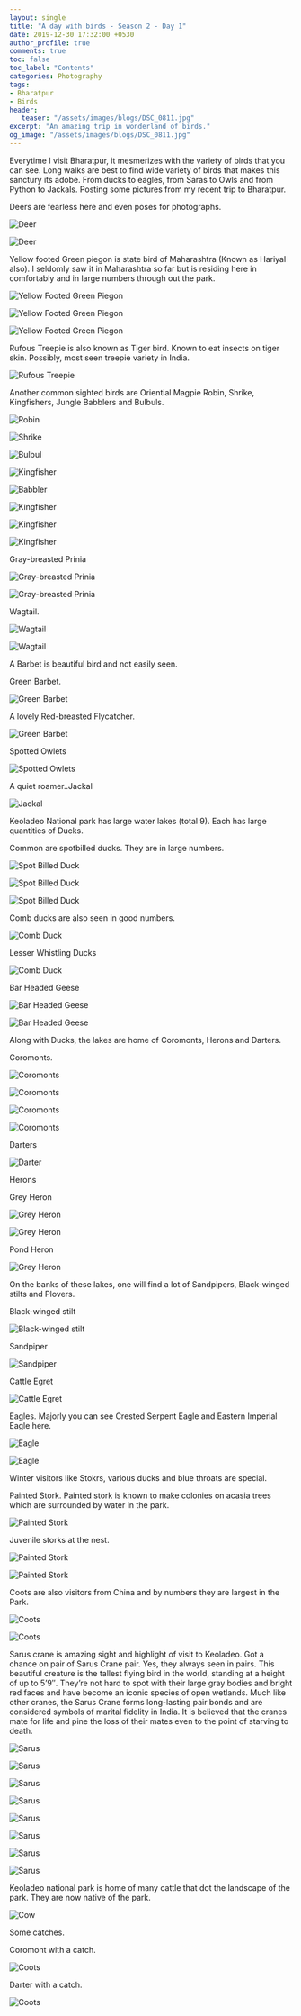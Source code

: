 ```yaml
---
layout: single
title: "A day with birds - Season 2 - Day 1"
date: 2019-12-30 17:32:00 +0530
author_profile: true
comments: true
toc: false
toc_label: "Contents"
categories: Photography
tags:
- Bharatpur
- Birds
header:
   teaser: "/assets/images/blogs/DSC_0811.jpg"
excerpt: "An amazing trip in wonderland of birds."
og_image: "/assets/images/blogs/DSC_0811.jpg"
---
```


Everytime I visit Bharatpur, it mesmerizes with the variety of birds that you can see. Long walks are best to find wide variety of birds that makes this sanctury its adobe. From ducks to eagles, from Saras to Owls and from Python to Jackals. Posting some pictures from my recent trip to Bharatpur. 

Deers are fearless here and even poses for photographs.

![Deer]({{site.url}}/assets/images/blogs/DSC_0538.jpg)

![Deer]({{site.url}}/assets/images/blogs/DSC_4459.jpg)

Yellow footed Green piegon is state bird of Maharashtra (Known as Hariyal also). I seldomly saw it in Maharashtra so far but is residing here in comfortably and in large numbers through out the park.

![Yellow Footed Green Piegon]({{site.url}}/assets/images/blogs/DSC_0567.jpg)

![Yellow Footed Green Piegon]({{site.url}}/assets/images/blogs/DSC_0585.jpg)

![Yellow Footed Green Piegon]({{site.url}}/assets/images/blogs/DSC_0662.jpg)

Rufous Treepie is also known as Tiger bird. Known to eat insects on tiger skin. Possibly, most seen treepie variety in India.

![Rufous Treepie]({{site.url}}/assets/images/blogs/DSC_0637.jpg)

Another common sighted birds are Oriential Magpie Robin, Shrike, Kingfishers, Jungle Babblers and Bulbuls.

![Robin]({{site.url}}/assets/images/blogs/DSC_0738.jpg)

![Shrike]({{site.url}}/assets/images/blogs/DSC_3260.jpg)

![Bulbul]({{site.url}}/assets/images/blogs/DSC_0866.jpg)

![Kingfisher]({{site.url}}/assets/images/blogs/DSC_1853.jpg)

![Babbler]({{site.url}}/assets/images/blogs/DSC_1926.jpg)

![Kingfisher]({{site.url}}/assets/images/blogs/DSC_3082.jpg)

![Kingfisher]({{site.url}}/assets/images/blogs/DSC_3090.jpg)

![Kingfisher]({{site.url}}/assets/images/blogs/DSC_3105.jpg)

Gray-breasted Prinia

![Gray-breasted Prinia]({{site.url}}/assets/images/blogs/DSC_0811.jpg)

![Gray-breasted Prinia]({{site.url}}/assets/images/blogs/DSC_0809.jpg)

Wagtail.

![Wagtail]({{site.url}}/assets/images/blogs/DSC_1482.jpg)

![Wagtail]({{site.url}}/assets/images/blogs/DSC_1613.jpg)

A Barbet is beautiful bird and not easily seen. 

Green Barbet.

![Green Barbet]({{site.url}}/assets/images/blogs/DSC_1653.jpg)

A lovely Red-breasted Flycatcher.

![Green Barbet]({{site.url}}/assets/images/blogs/DSC_1786.jpg)

Spotted Owlets

![Spotted Owlets]({{site.url}}/assets/images/blogs/DSC_5116.jpg)

A quiet roamer..Jackal

![Jackal]({{site.url}}/assets/images/blogs/DSC_0883.jpg)

Keoladeo National park has large water lakes (total 9). Each has large quantities of Ducks. 

Common are spotbilled ducks. They are in large numbers.

![Spot Billed Duck]({{site.url}}/assets/images/blogs/DSC_1004.jpg)

![Spot Billed Duck]({{site.url}}/assets/images/blogs/DSC_2160.jpg)

![Spot Billed Duck]({{site.url}}/assets/images/blogs/DSC_4658.jpg)

Comb ducks are also seen in good numbers.

![Comb Duck]({{site.url}}/assets/images/blogs/DSC_2768.jpg)

Lesser Whistling Ducks

![Comb Duck]({{site.url}}/assets/images/blogs/DSC_2771.jpg)

Bar Headed Geese

![Bar Headed Geese]({{site.url}}/assets/images/blogs/DSC_4376.jpg)

![Bar Headed Geese]({{site.url}}/assets/images/blogs/DSC_4413.jpg)

Along with Ducks, the lakes are home of Coromonts, Herons and Darters.

Coromonts.

![Coromonts]({{site.url}}/assets/images/blogs/DSC_1383.jpg)

![Coromonts]({{site.url}}/assets/images/blogs/DSC_2018.jpg)

![Coromonts]({{site.url}}/assets/images/blogs/DSC_2440.jpg)

![Coromonts]({{site.url}}/assets/images/blogs/DSC_4637.jpg)

Darters

![Darter]({{site.url}}/assets/images/blogs/DSC_2894.jpg)

Herons

Grey Heron

![Grey Heron]({{site.url}}/assets/images/blogs/DSC_4624.jpg)

![Grey Heron]({{site.url}}/assets/images/blogs/DSC_4877.jpg)

Pond Heron

![Grey Heron]({{site.url}}/assets/images/blogs/DSC_4626.jpg)

On the banks of these lakes, one will find a lot of Sandpipers, Black-winged stilts and Plovers.

Black-winged stilt

![Black-winged stilt]({{site.url}}/assets/images/blogs/DSC_1882.jpg)

Sandpiper

![Sandpiper]({{site.url}}/assets/images/blogs/DSC_1907.jpg)

Cattle Egret

![Cattle Egret]({{site.url}}/assets/images/blogs/DSC_4138.jpg)

Eagles. Majorly you can see Crested Serpent Eagle and Eastern Imperial Eagle here.

![Eagle]({{site.url}}/assets/images/blogs/DSC_1301.jpg)

![Eagle]({{site.url}}/assets/images/blogs/DSC_45.jpg)

Winter visitors like Stokrs, various ducks and blue throats are special. 

Painted Stork. Painted stork is known to make colonies on acasia trees which are surrounded by water in the park.

![Painted Stork]({{site.url}}/assets/images/blogs/DSC_2238.jpg)

Juvenile storks at the nest.

![Painted Stork]({{site.url}}/assets/images/blogs/DSC_2418.jpg)

![Painted Stork]({{site.url}}/assets/images/blogs/DSC_2634.jpg)

Coots are also visitors from China and by numbers they are largest in the Park.

![Coots]({{site.url}}/assets/images/blogs/DSC_2259.jpg)

![Coots]({{site.url}}/assets/images/blogs/DSC_2681.jpg)

Sarus crane is amazing sight and highlight of visit to Keoladeo. Got a chance on pair of Sarus Crane pair. Yes, they always seen in pairs. This beautiful creature is the tallest flying bird in the world, standing at a height of up to 5’9″. They’re not hard to spot with their large gray bodies and bright red faces and have become an iconic species of open wetlands.
Much like other cranes, the Sarus Crane forms long-lasting pair bonds and are considered symbols of marital fidelity in India. It is believed that the cranes mate for life and pine the loss of their mates even to the point of starving to death. 

![Sarus]({{site.url}}/assets/images/blogs/DSC_3450.jpg)

![Sarus]({{site.url}}/assets/images/blogs/DSC_3483.jpg)

![Sarus]({{site.url}}/assets/images/blogs/DSC_3502.jpg)

![Sarus]({{site.url}}/assets/images/blogs/DSC_3582.jpg)

![Sarus]({{site.url}}/assets/images/blogs/DSC_4000.jpg)

![Sarus]({{site.url}}/assets/images/blogs/DSC_4038.jpg)

![Sarus]({{site.url}}/assets/images/blogs/DSC_4217.jpg)

![Sarus]({{site.url}}/assets/images/blogs/DSC_4268.jpg)

Keoladeo national park is home of many cattle that dot the landscape of the park. They are now native of the park.

![Cow]({{site.url}}/assets/images/blogs/DSC_5033.jpg)


Some catches.

Coromont with a catch.

![Coots]({{site.url}}/assets/images/blogs/DSC_2660.jpg)

Darter with a catch.

![Coots]({{site.url}}/assets/images/blogs/DSC_2971.jpg)

